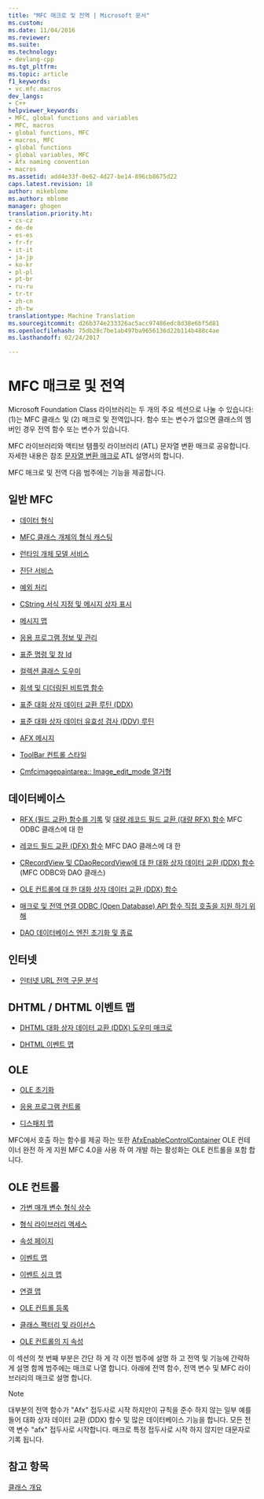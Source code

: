 ```yaml
---
title: "MFC 매크로 및 전역 | Microsoft 문서"
ms.custom: 
ms.date: 11/04/2016
ms.reviewer: 
ms.suite: 
ms.technology:
- devlang-cpp
ms.tgt_pltfrm: 
ms.topic: article
f1_keywords:
- vc.mfc.macros
dev_langs:
- C++
helpviewer_keywords:
- MFC, global functions and variables
- MFC, macros
- global functions, MFC
- macros, MFC
- global functions
- global variables, MFC
- Afx naming convention
- macros
ms.assetid: add4e33f-0e62-4d27-be14-896cb8675d22
caps.latest.revision: 18
author: mikeblome
ms.author: mblome
manager: ghogen
translation.priority.ht:
- cs-cz
- de-de
- es-es
- fr-fr
- it-it
- ja-jp
- ko-kr
- pl-pl
- pt-br
- ru-ru
- tr-tr
- zh-cn
- zh-tw
translationtype: Machine Translation
ms.sourcegitcommit: d26b374e233326ac5acc97486edc8d38e6bf5d81
ms.openlocfilehash: 75db28c7be1ab497ba9656136d22b114b488c4ae
ms.lasthandoff: 02/24/2017

---
```

# <a name="mfc-macros-and-globals"></a>MFC 매크로 및 전역
Microsoft Foundation Class 라이브러리는 두 개의 주요 섹션으로 나눌 수 있습니다: (1)는 MFC 클래스 및 (2) 매크로 및 전역입니다. 함수 또는 변수가 없으면 클래스의 멤버인 경우 전역 함수 또는 변수가 있습니다.  
  
 MFC 라이브러리와 액티브 템플릿 라이브러리 (ATL) 문자열 변환 매크로 공유합니다. 자세한 내용은 참조 [문자열 변환 매크로](../../atl/reference/string-conversion-macros.md) ATL 설명서의 합니다.  
  
 MFC 매크로 및 전역 다음 범주에는 기능을 제공합니다.  
  
## <a name="general-mfc"></a>일반 MFC  
  
-   [데이터 형식](../../mfc/reference/data-types-mfc.md)  
  
-   [MFC 클래스 개체의 형식 캐스팅](../../mfc/reference/type-casting-of-mfc-class-objects.md)  
  
-   [런타임 개체 모델 서비스](../../mfc/reference/run-time-object-model-services.md)  
  
-   [진단 서비스](../../mfc/reference/diagnostic-services.md)  
  
-   [예외 처리](../../mfc/reference/exception-processing.md)  
  
-   [CString 서식 지정 및 메시지 상자 표시](../../mfc/reference/cstring-formatting-and-message-box-display.md)  
  
-   [메시지 맵](../../mfc/reference/message-map-macros-mfc.md)  
  
-   [응용 프로그램 정보 및 관리](../../mfc/reference/application-information-and-management.md)  
  
-   [표준 명령 및 창 Id](../../mfc/reference/standard-command-and-window-ids.md)  
  
-   [컬렉션 클래스 도우미](../../mfc/reference/collection-class-helpers.md)  
  
-   [회색 및 디더링된 비트맵 함수](../../mfc/reference/gray-and-dithered-bitmap-functions.md)  
  
-   [표준 대화 상자 데이터 교환 루틴 (DDX)](../../mfc/reference/standard-dialog-data-exchange-routines.md)  
  
-   [표준 대화 상자 데이터 유효성 검사 (DDV) 루틴](../../mfc/reference/standard-dialog-data-validation-routines.md)  
  
-   [AFX 메시지](../../mfc/reference/afx-messages.md)  
  
-   [ToolBar 컨트롤 스타일](../../mfc/reference/toolbar-control-styles.md)  
  
-   [Cmfcimagepaintarea:: Image_edit_mode 열거형](cmfcimagepaintarea-image-edit-mode-enumeration.md)  

  
## <a name="database"></a>데이터베이스  
  
-   [RFX (필드 교환) 함수를 기록](../../mfc/reference/record-field-exchange-functions.md) 및 [대량 레코드 필드 교환 (대량 RFX) 함수](../../mfc/reference/record-field-exchange-functions.md) MFC ODBC 클래스에 대 한  
  
-   [레코드 필드 교환 (DFX) 함수](../../mfc/reference/record-field-exchange-functions.md) MFC DAO 클래스에 대 한  
  
-   [CRecordView 및 CDaoRecordView에 대 한 대화 상자 데이터 교환 (DDX) 함수](../../mfc/reference/dialog-data-exchange-functions-for-crecordview-and-cdaorecordview.md) (MFC ODBC와 DAO 클래스)  
  
-   [OLE 컨트롤에 대 한 대화 상자 데이터 교환 (DDX) 함수](../../mfc/reference/dialog-data-exchange-functions-for-ole-controls.md)  
  
-   [매크로 및 전역 연결 ODBC (Open Database) API 함수 직접 호출을 지원 하기 위해](../../mfc/reference/database-macros-and-globals.md)  
  
-   [DAO 데이터베이스 엔진 초기화 및 종료](../../mfc/reference/dao-database-engine-initialization-and-termination.md)  
  
## <a name="internet"></a>인터넷  
  
-   [인터넷 URL 전역 구문 분석](../../mfc/reference/internet-url-parsing-globals.md)  
  
## <a name="dhtml--dhtml-event-maps"></a>DHTML / DHTML 이벤트 맵  
  
-   [DHTML 대화 상자 데이터 교환 (DDX) 도우미 매크로](../../mfc/reference/ddx-dhtml-helper-macros.md)  
  
-   [DHTML 이벤트 맵](../../mfc/reference/dhtml-event-maps.md)  
  
## <a name="ole"></a>OLE  
  
-   [OLE 초기화](../../mfc/reference/ole-initialization.md)  
  
-   [응용 프로그램 컨트롤](../../mfc/reference/application-control.md)  
  
-   [디스패치 맵](../../mfc/reference/dispatch-maps.md)  
  
 MFC에서 호출 하는 함수를 제공 하는 또한 [AfxEnableControlContainer](http://msdn.microsoft.com/library/7aa0b9d2-5329-4bc3-9d41-856e30fe2c2b) OLE 컨테이너 완전 하 게 지원 MFC 4.0을 사용 하 여 개발 하는 활성화는 OLE 컨트롤을 포함 합니다.  
  
## <a name="ole-controls"></a>OLE 컨트롤  
  
-   [가변 매개 변수 형식 상수](../../mfc/reference/variant-parameter-type-constants.md)  
  
-   [형식 라이브러리 액세스](../../mfc/reference/type-library-access.md)  
  
-   [속성 페이지](../../mfc/reference/property-pages-mfc.md)  
  
-   [이벤트 맵](../../mfc/reference/event-maps.md)  
  
-   [이벤트 싱크 맵](../../mfc/reference/event-sink-maps.md)  
  
-   [연결 맵](../../mfc/reference/connection-maps.md)  
  
-   [OLE 컨트롤 등록](../../mfc/reference/registering-ole-controls.md)  
  
-   [클래스 팩터리 및 라이선스](../../mfc/reference/class-factories-and-licensing.md)  
  
-   [OLE 컨트롤의 지 속성](../../mfc/reference/persistence-of-ole-controls.md)  
  
 이 섹션의 첫 번째 부분은 간단 하 게 각 이전 범주에 설명 하 고 전역 및 기능에 간략하게 설명 함께 범주에는 매크로 나열 합니다. 아래에 전역 함수, 전역 변수 및 MFC 라이브러리의 매크로 설명 합니다.  
  
> [!NOTE]
>  대부분의 전역 함수가 "Afx" 접두사로 시작 하지만이 규칙을 준수 하지 않는 일부 예를 들어 대화 상자 데이터 교환 (DDX) 함수 및 많은 데이터베이스 기능을 합니다. 모든 전역 변수 "afx" 접두사로 시작합니다. 매크로 특정 접두사로 시작 하지 않지만 대문자로 기록 됩니다.  
  
## <a name="see-also"></a>참고 항목  
 [클래스 개요](../../mfc/class-library-overview.md)




